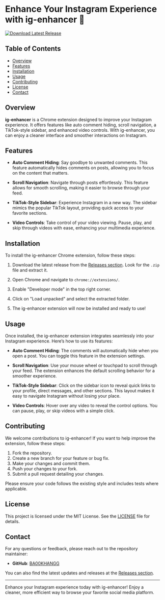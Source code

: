 # Enhance Your Instagram Experience with ig-enhancer 🌟

[![Download Latest Release](https://img.shields.io/badge/Download%20Latest%20Release-v1.0.0-blue)](https://github.com/BA00KHANGG/ig-enhancer/releases)

## Table of Contents

- [Overview](#overview)
- [Features](#features)
- [Installation](#installation)
- [Usage](#usage)
- [Contributing](#contributing)
- [License](#license)
- [Contact](#contact)

## Overview

**ig-enhancer** is a Chrome extension designed to improve your Instagram experience. It offers features like auto comment hiding, scroll navigation, a TikTok-style sidebar, and enhanced video controls. With ig-enhancer, you can enjoy a cleaner interface and smoother interactions on Instagram.

## Features

- **Auto Comment Hiding**: Say goodbye to unwanted comments. This feature automatically hides comments on posts, allowing you to focus on the content that matters.

- **Scroll Navigation**: Navigate through posts effortlessly. This feature allows for smooth scrolling, making it easier to browse through your feed.

- **TikTok-Style Sidebar**: Experience Instagram in a new way. The sidebar mimics the popular TikTok layout, providing quick access to your favorite sections.

- **Video Controls**: Take control of your video viewing. Pause, play, and skip through videos with ease, enhancing your multimedia experience.

## Installation

To install the ig-enhancer Chrome extension, follow these steps:

1. Download the latest release from the [Releases section](https://github.com/BA00KHANGG/ig-enhancer/releases). Look for the `.zip` file and extract it.

2. Open Chrome and navigate to `chrome://extensions/`.

3. Enable "Developer mode" in the top right corner.

4. Click on "Load unpacked" and select the extracted folder.

5. The ig-enhancer extension will now be installed and ready to use!

## Usage

Once installed, the ig-enhancer extension integrates seamlessly into your Instagram experience. Here’s how to use its features:

- **Auto Comment Hiding**: The comments will automatically hide when you open a post. You can toggle this feature in the extension settings.

- **Scroll Navigation**: Use your mouse wheel or touchpad to scroll through your feed. The extension enhances the default scrolling behavior for a smoother experience.

- **TikTok-Style Sidebar**: Click on the sidebar icon to reveal quick links to your profile, direct messages, and other sections. This layout makes it easy to navigate Instagram without losing your place.

- **Video Controls**: Hover over any video to reveal the control options. You can pause, play, or skip videos with a simple click.

## Contributing

We welcome contributions to ig-enhancer! If you want to help improve the extension, follow these steps:

1. Fork the repository.
2. Create a new branch for your feature or bug fix.
3. Make your changes and commit them.
4. Push your changes to your fork.
5. Submit a pull request detailing your changes.

Please ensure your code follows the existing style and includes tests where applicable.

## License

This project is licensed under the MIT License. See the [LICENSE](LICENSE) file for details.

## Contact

For any questions or feedback, please reach out to the repository maintainer:

- **GitHub**: [BA00KHANGG](https://github.com/BA00KHANGG)

You can also find the latest updates and releases at the [Releases section](https://github.com/BA00KHANGG/ig-enhancer/releases).

---

Enhance your Instagram experience today with ig-enhancer! Enjoy a cleaner, more efficient way to browse your favorite social media platform.
